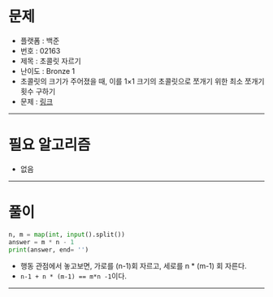 # 문제
- 플랫폼 : 백준
- 번호 : 02163
- 제목 : 초콜릿 자르기
- 난이도 : Bronze 1
- 초콜릿의 크기가 주어졌을 때, 이를 1×1 크기의 초콜릿으로 쪼개기 위한 최소 쪼개기 횟수 구하기
- 문제 : <a href="https://www.acmicpc.net/problem/2163" target="_blank">링크</a>

---

# 필요 알고리즘
- 없음

---

# 풀이
```python
n, m = map(int, input().split())
answer = m * n - 1
print(answer, end= '')
```
- 행동 관점에서 놓고보면, 가로를 (n-1)회 자르고, 세로를 n * (m-1) 회 자른다.
- `n-1 + n * (m-1) == m*n -1`이다.

---
